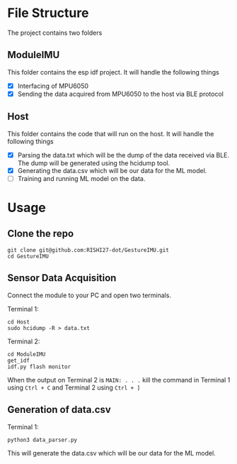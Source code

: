 # File Structure

The project contains two folders

## ModuleIMU
This folder contains the esp idf project. It will handle the following things
- [x] Interfacing of MPU6050
- [x] Sending the data acquired from MPU6050 to the host via BLE protocol

## Host
This folder contains the code that will run on the host. It will handle the following things
- [x] Parsing the data.txt which will be the dump of the data received via BLE. The dump will be generated using the hcidump tool.
- [x] Generating the data.csv which will be our data for the ML model.
- [ ] Training and running ML model on the data.

# Usage

## Clone the repo
```
git clone git@github.com:RISHI27-dot/GestureIMU.git
cd GestureIMU
```

## Sensor Data Acquisition
Connect the module to your PC and open two terminals.

Terminal 1:
```
cd Host
sudo hcidump -R > data.txt
```

Terminal 2:
```
cd ModuleIMU
get_idf
idf.py flash monitor
```

When the output on Terminal 2 is `MAIN: . . .` kill the command in Terminal 1 using `Ctrl + C` and Terminal 2 using `Ctrl + ]`

## Generation of data.csv
Terminal 1:
```
python3 data_parser.py
```
This will generate the data.csv which will be our data for the ML model.




